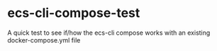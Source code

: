 # ecs-cli-compose-test
A quick test to see if/how the ecs-cli compose works with an existing docker-compose.yml file

